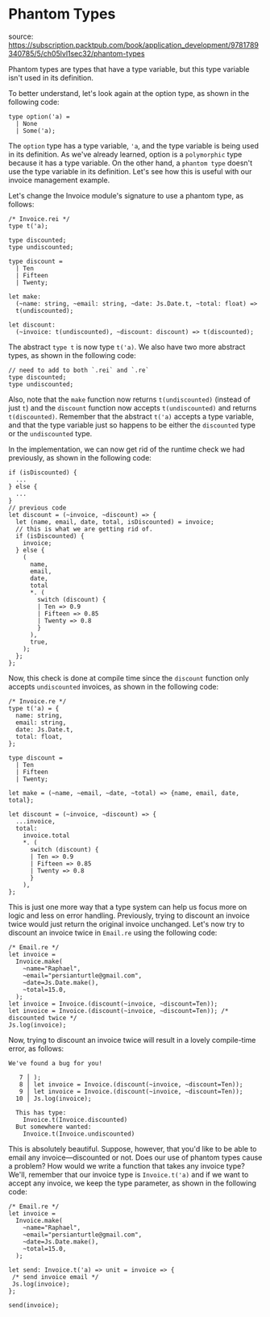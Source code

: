 # Phantom Types

source: <https://subscription.packtpub.com/book/application_development/9781789340785/5/ch05lvl1sec32/phantom-types>

Phantom types are types that have a type variable, but this type variable isn't used in its definition.

To better understand, let's look again at the option type, as shown in the following code:

```reason
type option('a) =
  | None
  | Some('a);
```

The `option` type has a type variable, `'a`, and the type variable is being used in its definition. As we've already learned, option is a `polymorphic` type because it has a type variable. On the other hand, a `phantom type` doesn't use the type variable in its definition. Let's see how this is useful with our invoice management example.

Let's change the Invoice module's signature to use a phantom type, as follows:

```re
/* Invoice.rei */
type t('a);

type discounted;
type undiscounted;

type discount =
  | Ten
  | Fifteen
  | Twenty;

let make:
  (~name: string, ~email: string, ~date: Js.Date.t, ~total: float) =>
  t(undiscounted);

let discount:
  (~invoice: t(undiscounted), ~discount: discount) => t(discounted);
```

The abstract `type t` is now type `t('a)`. We also have two more abstract types, as shown in the following code:

```re
// need to add to both `.rei` and `.re`
type discounted;
type undiscounted;
```

Also, note that the `make` function now returns `t(undiscounted)` (instead of just `t`) and the `discount` function now accepts `t(undiscounted)` and returns `t(discounted)`. Remember that the abstract `t('a)` accepts a type variable, and that the type variable just so happens to be either the `discounted` type or the `undiscounted` type.

In the implementation, we can now get rid of the runtime check we had previously, as shown in the following code:

```re
if (isDiscounted) {
  ...
} else {
  ...
}
// previous code
let discount = (~invoice, ~discount) => {
  let (name, email, date, total, isDiscounted) = invoice;
  // this is what we are getting rid of.
  if (isDiscounted) {
    invoice;
  } else {
    (
      name,
      email,
      date,
      total
      *. (
        switch (discount) {
        | Ten => 0.9
        | Fifteen => 0.85
        | Twenty => 0.8
        }
      ),
      true,
    );
  };
};
```

Now, this check is done at compile time since the `discount` function only accepts `undiscounted` invoices, as shown in the following code:

```re
/* Invoice.re */
type t('a) = {
  name: string,
  email: string,
  date: Js.Date.t,
  total: float,
};

type discount =
  | Ten
  | Fifteen
  | Twenty;

let make = (~name, ~email, ~date, ~total) => {name, email, date, total};

let discount = (~invoice, ~discount) => {
  ...invoice,
  total:
    invoice.total
    *. (
      switch (discount) {
      | Ten => 0.9
      | Fifteen => 0.85
      | Twenty => 0.8
      }
    ),
};
```

This is just one more way that a type system can help us focus more on logic and less on error handling. Previously, trying to discount an invoice twice would just return the original invoice unchanged. Let's now try to discount an invoice twice in `Email.re` using the following code:

```re
/* Email.re */
let invoice =
  Invoice.make(
    ~name="Raphael",
    ~email="persianturtle@gmail.com",
    ~date=Js.Date.make(),
    ~total=15.0,
  );
let invoice = Invoice.(discount(~invoice, ~discount=Ten));
let invoice = Invoice.(discount(~invoice, ~discount=Ten)); /* discounted twice */
Js.log(invoice);
```

Now, trying to discount an invoice twice will result in a lovely compile-time error, as follows:

```re
We've found a bug for you!

   7 │ );
   8 │ let invoice = Invoice.(discount(~invoice, ~discount=Ten));
   9 │ let invoice = Invoice.(discount(~invoice, ~discount=Ten));
  10 │ Js.log(invoice);

  This has type:
    Invoice.t(Invoice.discounted)
  But somewhere wanted:
    Invoice.t(Invoice.undiscounted)
```

This is absolutely beautiful. Suppose, however, that you'd like to be able to email any invoice—discounted or not. Does our use of phantom types cause a problem? How would we write a function that takes any invoice type? We'll, remember that our invoice type is `Invoice.t('a)` and if we want to accept any invoice, we keep the type parameter, as shown in the following code:

```re
/* Email.re */
let invoice =
  Invoice.make(
    ~name="Raphael",
    ~email="persianturtle@gmail.com",
    ~date=Js.Date.make(),
    ~total=15.0,
  );

let send: Invoice.t('a) => unit = invoice => {
 /* send invoice email */
 Js.log(invoice);
};

send(invoice);
```
